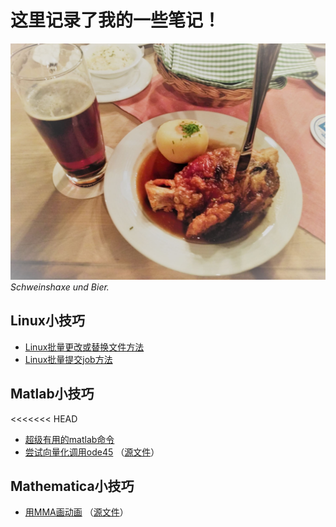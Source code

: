 # 这里记录了我的一些笔记！

![lecker](./figs/lecker_small.jpg)
*Schweinshaxe und Bier.*

## Linux小技巧
- [Linux批量更改或替换文件方法](./linux/Linux批量更改或替换文件方法.md)
- [Linux批量提交job方法](./linux/一次性提交多个job的方法.md)

## Matlab小技巧
<<<<<<< HEAD
- [超级有用的matlab命令](matlab/超级有用的matlab命令.md)
- [尝试向量化调用ode45](matlab/向量化调用ode45/try_vectrorized_ode45.html) （[源文件](matlab\向量化调用ode45\try_vectrorized_ode45.mlx)）

## Mathematica小技巧
- [用MMA画动画](MMA\用MMA画动画\用MMA画动画.pdf) （[源文件](MMA\用MMA画动画\PlotMovieWithMMA.nb)）